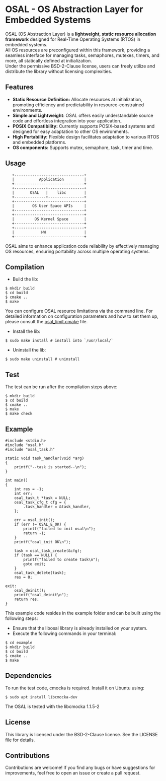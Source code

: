 # OSAL - OS Abstraction Layer for Embedded Systems

OSAL (OS Abstraction Layer) is a **lightweight, static resource allocation framework** designed for Real-Time Operating Systems (RTOS) in embedded systems. <br>
All OS resources are preconfigured within this framework, providing a seamless interface for managing tasks, semaphores, mutexes, timers, and more, all statically defined at initialization. <br>
Under the permissive BSD-2-Clause license, users can freely utilize and distribute the library without licensing complexities.

## Features

- **Static Resource Definition:** Allocate resources at initialization, promoting efficiency and predictability in resource-constrained environments.
- **Simple and Lightweight**: OSAL offers easily understandable source code and effortless integration into your application..
- **POSIX Compatibility:** Currently supports POSIX-based systems and designed for easy adaptation to other OS environments.
- **High Portability:** Flexible design facilitates adaptation to various RTOS and embedded platforms.
- **OS components:** Supports mutex, semaphore, task, timer and time.

## Usage

```
   +-------------------------------+
   |           Application         |
   +-------------------------------+
   +--------------+----------------+
   |       OSAL   |    libc        |
   +--------------+----------------+
   +-------------------------------+
   |        OS User Space APIs     |
   +-------------------------------+
   +-------------------------------+
   |         OS Kernel Space       |
   +-------------------------------+
   +-------------------------------+
   |            HW                 |
   +-------------------------------+
```

OSAL aims to enhance application code reliability by effectively managing OS resources,
ensuring portability across multiple operating systems.

## Compilation

- Build the lib:

```
$ mkdir build
$ cd build
$ cmake ..
$ make
```

You can configure OSAL resource limitations via the command line.
For detailed information on configuration parameters and how to set them up,
please consult the [osal_limit.cmake](osal_limit.cmake) file.

- Install the lib:

```
$ sudo make install # install into `/usr/local/`
```

- Uninstall the lib:

```
$ sudo make uninstall # uninstall
```

## Test

The test can be run after the compilation steps above:
```
$ mkdir build
$ cd build
$ cmake ..
$ make
$ make check
```

## Example

```
#include <stdio.h>
#include "osal.h"
#include "osal_task.h"

static void task_handler(void *arg)
{
	printf("--task is started--\n");
}

int main()
{
	int res = -1;
	int err;
	osal_task_t *task = NULL;
	osal_task_cfg_t cfg = {
		.task_handler = &task_handler,
	};

	err = osal_init();
	if (err != OSAL_E_OK) {
		printf("failed to init osal\n");
		return -1;
	}
	printf("osal_init OK\n");

	task = osal_task_create(&cfg);
	if (task == NULL) {
		printf("failed to create task\n");
		goto exit;
	}
	osal_task_delete(task);
	res = 0;

exit:
	osal_deinit();
	printf("osal_deinit\n");
	return res;
}
```

This example code resides in the example folder and can be built using
the following steps:

- Ensure that the libosal library is already installed on your system.
- Execute the following commands in your terminal:

```
$ cd example
$ mkdir build
$ cd build
$ cmake ..
$ make
```

## Dependencies

To run the test code, cmocka is required. Install it on Ubuntu using:

```
$ sudo apt install libcmocka-dev
```

The OSAL is tested with the libcmocka 1.1.5-2

## License

This library is licensed under the BSD-2-Clause license. See the LICENSE file for details.

## Contributions

Contributions are welcome! If you find any bugs or have suggestions for improvements, feel free to open an issue or create a pull request.
